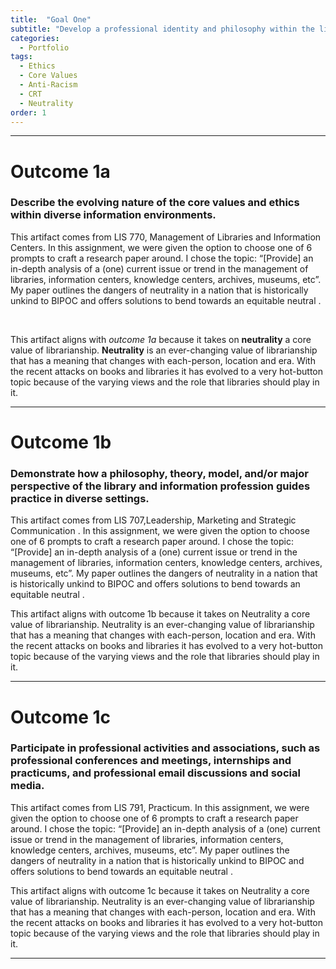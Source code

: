 ```yaml
---
title:  "Goal One"
subtitle: "Develop a professional identity and philosophy within the library and information professions."
categories:
  - Portfolio
tags:
  - Ethics
  - Core Values
  - Anti-Racism
  - CRT
  - Neutrality
order: 1
---
```

<!-- IMPORT FLIPBOOK STYLES (Flipbook & Icons Stylesheets) -->
<!-- These lines must be added to the top of the .md file, just below the frontmatter -->
<link href="{{ 'assets/css/dflip.min.css' | absolute_url }}" rel="stylesheet" type="text/css">
<link href="{{ 'assets/css/themify-icons.min.css' | absolute_url }}" rel="stylesheet" type="text/css">

---
# Outcome 1a
### Describe the evolving nature of the core values and ethics within diverse information environments.

This artifact comes from LIS 770, Management of Libraries and Information Centers. In this assignment, we were given the option to choose one of 6 prompts to craft a research paper around. I chose the topic: “[Provide] an in-depth analysis of a (one) current issue or trend in the management of libraries, information centers, knowledge centers, archives, museums, etc”. My paper outlines the dangers of neutrality in a nation that is historically unkind to BIPOC and offers solutions to bend towards an equitable neutral .

<div class="container">
    <div class="row">
        <div class="col-xs-12">
            <div id="flipbook" class="_df_book" height="500" webgl="true"
                backgroundcolor="#0f477e"
                source="{{ 'assets/pdf/Artifact-1-LIS770.pdf' | absolute_url }}">
            </div>
        </div>
    </div>
</div>  <br>

This artifact aligns with *outcome 1a* because it takes on **neutrality** a core value of librarianship. **Neutrality**  is an ever-changing value of librarianship that has a meaning that changes with each-person, location and era. With the recent attacks on books and libraries it has evolved to a very hot-button topic because of the varying views and the role that libraries should play in it.

---
# Outcome 1b
### Demonstrate how a philosophy, theory, model, and/or major perspective of the library and information profession guides practice in diverse settings.

This artifact comes from LIS 707,Leadership, Marketing and Strategic Communication . In this assignment, we were given the option to choose one of 6 prompts to craft a research paper around. I chose the topic: “[Provide] an in-depth analysis of a (one) current issue or trend in the management of libraries, information centers, knowledge centers, archives, museums, etc”. My paper outlines the dangers of neutrality in a nation that is historically unkind to BIPOC and offers solutions to bend towards an equitable neutral .

This artifact aligns with outcome 1b because it takes on Neutrality a core value of librarianship. Neutrality  is an ever-changing value of librarianship that has a meaning that changes with each-person, location and era. With the recent attacks on books and libraries it has evolved to a very hot-button topic because of the varying views and the role that libraries should play in it.

---
# Outcome 1c
### Participate in professional activities and associations, such as professional conferences and meetings, internships and practicums, and professional email discussions and social media.
 
This artifact comes from LIS 791, Practicum. In this assignment, we were given the option to choose one of 6 prompts to craft a research paper around. I chose the topic: “[Provide] an in-depth analysis of a (one) current issue or trend in the management of libraries, information centers, knowledge centers, archives, museums, etc”. My paper outlines the dangers of neutrality in a nation that is historically unkind to BIPOC and offers solutions to bend towards an equitable neutral .

This artifact aligns with outcome 1c because it takes on Neutrality a core value of librarianship. Neutrality  is an ever-changing value of librarianship that has a meaning that changes with each-person, location and era. With the recent attacks on books and libraries it has evolved to a very hot-button topic because of the varying views and the role that libraries should play in it.

---

<!-- IMPORT FLIPBOOK JAVASCRIPT (jQuery & Main Flipbook JS) -->
<!-- These lines must be added to the bottom of the .md file -->
<script src="{{ 'assets/js/libs/jquery.min.js' | absolute_url }}" type="text/javascript"></script>
<script src="{{ 'assets/js/dflip.min.js' | absolute_url }}" type="text/javascript"></script>
